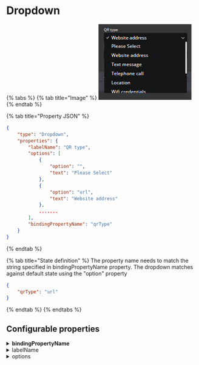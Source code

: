 # Dropdown

{% tabs %}
{% tab title="Image" %}
![](<../../../.gitbook/assets/image (6).png>)
{% endtab %}

{% tab title="Property JSON" %}
```json
{
    "type": "Dropdown",
    "properties": {
        "labelName": "QR type",
        "options": [
            {
                "option": "",
                "text": "Please Select"
            },
            {
                "option": "url",
                "text": "Website address"
            },
            .......
        ],
        "bindingPropertyName": "qrType"
    }
}
```
{% endtab %}

{% tab title="State definition" %}
The property name needs to match the string specified in bindingPropertyName property. The dropdown matches against default state using the "option" property

```json
{
    "qrType": "url"
}
```
{% endtab %}
{% endtabs %}



## **Configurable properties**

<details>

<summary><strong>bindingPropertyName</strong></summary>

**string** - the property name from defaultState with which to connect to.

<mark style="color:red;">**mandatory**</mark>

</details>

<details>

<summary>labelName</summary>

**string** - the text to display above the dropdown as a title

</details>

<details>

<summary>options</summary>

**array** - An array of objects containing an option and text property

```json
{
    "option": "url",
    "text": "Website address"
}
```

**option**  - is the value which will be put in state when the option is selected in the dropdown

**text** - is the text to display in the dropdown

</details>
